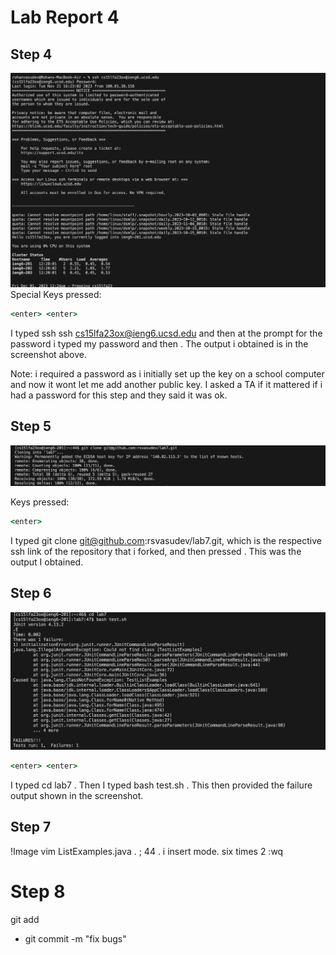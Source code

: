 # Lab Report 4

## Step 4 
![Image](LoggingIn.png)
Special Keys pressed: 
```ruby
<enter> <enter>
```
I typed ssh ssh cs15lfa23ox@ieng6.ucsd.edu <enter> and then at the prompt for the password i typed my password and then <enter>. The output i obtained is in the screenshot above.

Note: i required a password as i initially set up the key on a school computer and now it wont let me add another public key. I asked a TA if it mattered if i had a password for this step and they said it was ok.

## Step 5
![Image](cloning.png)

Keys pressed:
```ruby
<enter>
```
I typed git clone git@github.com:rsvasudev/lab7.git, which is the respective ssh link of the repository that i forked, and then pressed <enter>. This was the output I obtained.

## Step 6
![Image](runningtests.png)
```ruby
<enter> <enter>
```
I typed cd lab7 <enter>. Then I typed bash test.sh <enter>. This then provided the failure output shown in the screenshot.

## Step 7
!Image
vim ListExamples.java <enter>. <shift> ; 44 <enter>. i insert mode. <right> six times <delete> 2 <esc> :wq <enter>


# Step 8
git add
- git commit -m "fix bugs"

